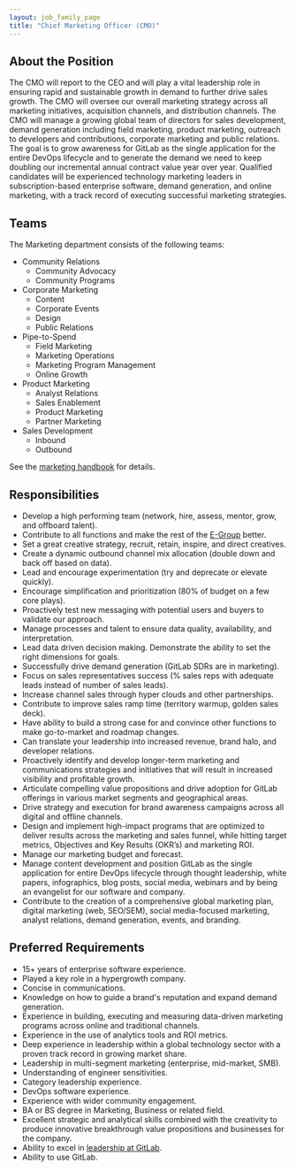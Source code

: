 ```yaml
---
layout: job_family_page
title: "Chief Marketing Officer (CMO)"
---
```


## About the Position

The CMO will report to the CEO and will play a vital leadership role in ensuring rapid and sustainable growth in demand to further drive sales growth. The CMO will oversee our overall marketing strategy across all marketing initiatives, acquisition channels, and distribution channels. The CMO will manage a growing global team of directors for sales development, demand generation including field marketing, product marketing, outreach to developers and contributions, corporate marketing and public relations. The goal is to grow awareness for GitLab as the single application for the entire DevOps lifecycle and to generate the demand we need to keep doubling our incremental annual contract value year over year. Qualified candidates will be experienced technology marketing leaders in subscription-based enterprise software, demand generation, and online marketing, with a track record of executing successful marketing strategies.

## Teams

The Marketing department consists of the following teams:

* Community Relations
  * Community Advocacy
  * Community Programs
* Corporate Marketing
  * Content
  * Corporate Events
  * Design
  * Public Relations
* Pipe-to-Spend
  * Field Marketing
  * Marketing Operations
  * Marketing Program Management
  * Online Growth
* Product Marketing
  * Analyst Relations
  * Sales Enablement
  * Product Marketing
  * Partner Marketing
* Sales Development
  * Inbound
  * Outbound

See the [marketing handbook](/handbook/marketing/) for details.

## Responsibilities

* Develop a high performing team (network, hire, assess, mentor, grow, and offboard talent). 
* Contribute to all functions and make the rest of the [E-Group](/company/team/structure/#e-group) better.
* Set a great creative strategy, recruit, retain, inspire, and direct creatives.
* Create a dynamic outbound channel mix allocation (double down and back off based on data).
* Lead and encourage experimentation (try and deprecate or elevate quickly).
* Encourage simplification and prioritization (80% of budget on a few core plays).
* Proactively test new messaging with potential users and buyers to validate our approach.
* Manage processes and talent to ensure data quality, availability, and interpretation. 
* Lead data driven decision making. Demonstrate the ability to set the right dimensions for goals.
* Successfully drive demand generation (GitLab SDRs are in marketing).
* Focus on sales representatives success (% sales reps with adequate leads instead of number of sales leads).
* Increase channel sales through hyper clouds and other partnerships.
* Contribute to improve sales ramp time (territory warmup, golden sales deck).
* Have ability to build a strong case for and convince other functions to make go-to-market and roadmap changes.
* Can translate your leadership into increased revenue, brand halo, and developer relations.
* Proactively identify and develop longer-term marketing and communications strategies and initiatives that will result in increased visibility and profitable growth.
* Articulate compelling value propositions and drive adoption for GitLab offerings in various market segments and geographical areas.
* Drive strategy and execution for brand awareness campaigns across all digital and offline channels.
* Design and implement high-impact programs that are optimized to deliver results across the marketing and sales funnel, while hitting target metrics, Objectives and Key Results (OKR’s) and marketing ROI.
* Manage our marketing budget and forecast.
* Manage content development and position GitLab as the single application for entire DevOps lifecycle through thought leadership, white papers, infographics, blog posts, social media, webinars and by being an evangelist for our software and company.
* Contribute to the creation of a comprehensive global marketing plan, digital marketing (web, SEO/SEM), social media-focused marketing, analyst relations, demand generation, events, and branding.


## Preferred Requirements

* 15+ years of enterprise software experience.
* Played a key role in a hypergrowth company.
* Concise in communications.
* Knowledge on how to guide a brand's reputation and expand demand generation.
* Experience in building, executing and measuring data-driven marketing programs across online and traditional channels.
* Experience in the use of analytics tools and ROI metrics.
* Deep experience in leadership within a global technology sector with a proven track record in growing market share.
* Leadership in multi-segment marketing (enterprise, mid-market, SMB).
* Understanding of engineer sensitivities.
* Category leadership experience. 
* DevOps software experience.
* Experience with wider community engagement.
* BA or BS degree in Marketing, Business or related field.
* Excellent strategic and analytical skills combined with the creativity to produce innovative breakthrough value propositions and businesses for the company.
* Ability to excel in [leadership at GitLab](https://about.gitlab.com/company/team/structure/#e-group).
* Ability to use GitLab.
